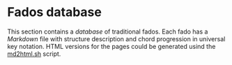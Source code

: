 # Fados database

This section contains a _database_ of traditional fados. Each fado has a
_Markdown_ file with structure description and chord progression in
universal key notation. HTML versions for the pages could be generated
usind the [md2html.sh](md2html.sh) script.

<!--
vim:syntax=markdown:sw=4:ts=4:et
-->
